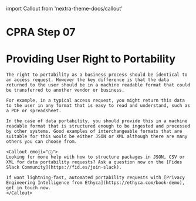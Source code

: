 import Callout from 'nextra-theme-docs/callout'

# CPRA Step 07
# Providing User Right to Portability
    The right to portability as a business process should be identical to an access request. However the key difference is that the data returned to the user should be in a machine readable format that could be transferred to another vendor or business.
    
    For example, in a typical access request, you might return this data to the user in any format that is easy to read and understand, such as a PDF or spreadsheet.

    In the case of data portability, you should provide this in a machine readable format that is structured enough to be ingested and processed by other systems. Good examples of interchangeable formats that are suitable for this would be either JSON or XML although there are many others you can choose from.

    <Callout emoji="ⓘ">
    Looking for more help with how to structure packages in JSON, CSV or XML for data portability requests? Ask a question now on the [Fides Slack Community](https://fid.es/join-slack).
    
    If want lightning-fast, automated portability requests with [Privacy Engineering Intelligence from Ethyca](https://ethyca.com/book-demo), get in touch now.
    </Callout>
